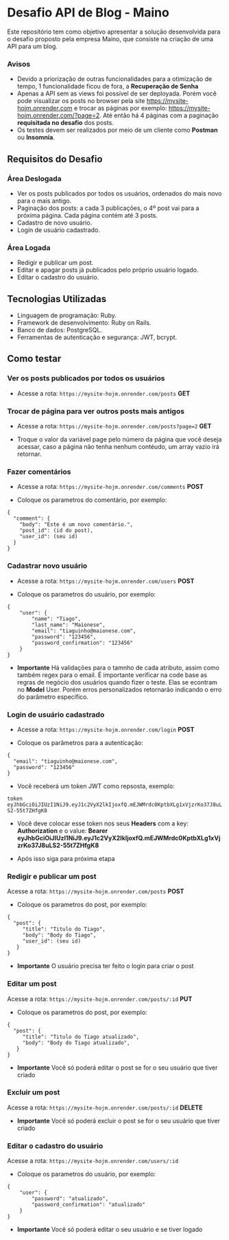 # Desafio API de Blog - Maino

Este repositório tem como objetivo apresentar a solução desenvolvida para o desafio proposto pela empresa Maino, que consiste na criação de uma API para um blog.

### Avisos

- Devido a priorização de outras funcionalidades para a otimização de tempo, 1 funcionalidade ficou de fora, a **Recuperação de Senha**
- Apenas a API sem as views foi possível de ser deployada. Porém você pode visualizar os posts no browser pela site https://mysite-hojm.onrender.com e trocar as páginas por exemplo: https://mysite-hojm.onrender.com/?page=2. Até então há 4 páginas com a paginação **requisitada no desafio** dos posts.
- Os testes devem ser realizados por meio de um cliente como **Postman** ou **Insomnia**.

## Requisitos do Desafio

### Área Deslogada

- Ver os posts publicados por todos os usuários, ordenados do mais novo para o mais antigo.
- Paginação dos posts: a cada 3 publicações, o 4º post vai para a próxima página. Cada página contém até 3 posts.
- Cadastro de novo usuário.
- Login de usuário cadastrado.

### Área Logada

- Redigir e publicar um post.
- Editar e apagar posts já publicados pelo próprio usuário logado.
- Editar o cadastro do usuário.

## Tecnologias Utilizadas

- Linguagem de programação: Ruby.
- Framework de desenvolvimento: Ruby on Rails.
- Banco de dados: PostgreSQL.
- Ferramentas de autenticação e segurança: JWT, bcrypt.

## Como testar

### Ver os posts publicados por todos os usuários

- Acesse a rota: `https://mysite-hojm.onrender.com/posts` **GET**

### Trocar de página para ver outros posts mais antigos

- Acesse a rota: `https://mysite-hojm.onrender.com/posts?page=2` **GET**

- Troque o valor da variável page pelo número da página que você deseja acessar, caso a página não tenha nenhum contéudo, um array vazio irá retornar.

### Fazer comentários

- Acesse a rota: `https://mysite-hojm.onrender.com/comments` **POST**

- Coloque os parametros do comentário, por exemplo:
```
{
  "comment": {
    "body": "Este é um novo comentário.",
    "post_id": (id do post),
    "user_id": (seu id)
  }
}
```

### Cadastrar novo usuário

- Acesse a rota: `https://mysite-hojm.onrender.com/users` **POST**

- Coloque os parametros do usuário, por exemplo:
```
{
    "user": {
        "name": "Tiago",
        "last_name": "Maionese",
        "email": "tiaguinho@maionese.com",
        "password": "123456",
        "password_confirmation": "123456"
    }
}
```
- **Importante** Há validações para o tamnho de cada atributo, assim como também regex para o email. É importante verificar na code base as regras de negócio dos usuários quando fizer o teste. Elas se econtram no **Model** User. Porém erros personalizados retornarão indicando o erro do parâmetro específico.

### Login de usuário cadastrado

 - Acesse a rota: `https://mysite-hojm.onrender.com/login` **POST**

- Coloque os parâmetros para a autenticação:
```
{
  "email": "tiaguinho@maionese.com",
  "password": "123456"
}
```
- Você receberá um token JWT como repsosta, exemplo: 

```token eyJhbGciOiJIUzI1NiJ9.eyJ1c2VyX2lkIjoxfQ.mEJWMrdc0KptbXLg1xVjzrKo37J8uLS2-55t7ZHfgK8 ```

- Você deve colocar esse token nos seus **Headers** com a key: **Authorization** e o value: **Bearer eyJhbGciOiJIUzI1NiJ9.eyJ1c2VyX2lkIjoxfQ.mEJWMrdc0KptbXLg1xVjzrKo37J8uLS2-55t7ZHfgK8**

 - Após isso siga para próxima etapa

### Redigir e publicar um post

 Acesse a rota: `https://mysite-hojm.onrender.com/posts` **POST**

- Coloque os parametros do post, por exemplo:
```
{
  "post": {
     "title": "Titulo do Tiago",
     "body": "Body do Tiago",
     "user_id": (seu id)
   }
}

```
- **Importante** O usuário precisa ter feito o login para criar o post

### Editar um post

Acesse a rota: `https://mysite-hojm.onrender.com/posts/:id` **PUT**

- Coloque os parametros do post, por exemplo:
```
{
  "post": {
     "title": "Titulo do Tiago atualizado",
     "body": "Body do Tiago atualizado",
   }
}

```

- **Importante** Você só poderá editar o post se for o seu usuário que tiver criado

### Excluir um post

Acesse a rota: `https://mysite-hojm.onrender.com/posts/:id` **DELETE**

- **Importante** Você só poderá excluir o post se for o seu usuário que tiver criado

### Editar o cadastro do usuário

Acesse a rota: `https://mysite-hojm.onrender.com/users/:id`

- Coloque os parametros do usuário, por exemplo:

```
{
    "user": {
        "password": "atualizado",
        "password_confirmation": "atualizado"
    }
}
```

- **Importante** Você só poderá editar o seu usuário e se tiver logado
